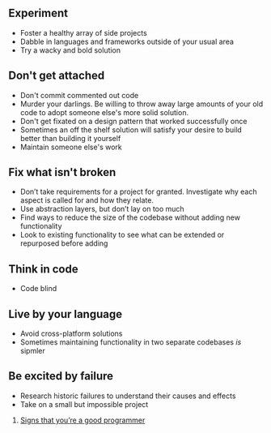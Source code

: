 ## Experiment

* Foster a healthy array of side projects
* Dabble in languages and frameworks outside of your usual area
* Try a wacky and bold solution

## Don't get attached

* Don't commit commented out code
* Murder your darlings. Be willing to throw away large amounts of your old code to adopt someone else's more solid solution.
* Don't get fixated on a design pattern that worked successfully once
* Sometimes an off the shelf solution will satisfy your desire to build better than building it yourself
* Maintain someone else's work

## Fix what isn't broken

* Don’t take requirements for a project for granted. Investigate why each aspect is called for and how they relate.
* Use abstraction layers, but don’t lay on too much
* Find ways to reduce the size of the codebase without adding new functionality
* Look to existing functionality to see what can be extended or repurposed before adding

## Think in code

* Code blind

## Live by your language

* Avoid cross-platform solutions
* Sometimes maintaining functionality in two separate codebases *is* sipmler

## Be excited by failure

* Research historic failures to understand their causes and effects
* Take on a small but impossible project

1. [Signs that you’re a good programmer](http://www.yacoset.com/Home/signs-that-you-re-a-good-programmer/)
